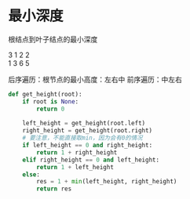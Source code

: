 # 最小深度
根结点到叶子结点的最小深度

3        1
2            2  
1          3    6
               5

后序遍历：根节点的最小高度：左右中
前序遍历：中左右
```python
def get_height(root):
    if root is None:
        return 0
    
    left_height = get_height(root.left)
    right_height = get_height(root.right)
    # 要注意，不能直接取min，因为会有0的情况
    if left_height == 0 and right_height:
        return 1 + right_height
    elif right_height == 0 and left_height:
        return 1 + left_height
    else:
        res = 1 + min(left_height, right_height)
        return res
```

